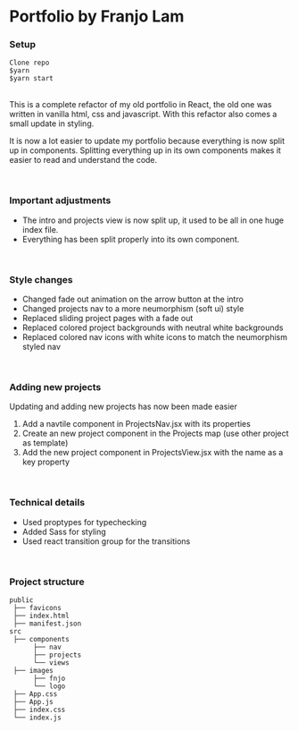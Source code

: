 # Portfolio by Franjo Lam


### Setup
```
Clone repo
$yarn
$yarn start
```
<br />
This is a complete refactor of my old portfolio in React, the old one was written in vanilla html, css and javascript. With this refactor also comes a small update in styling.

It is now a lot easier to update my portfolio because everything is now split up in components. Splitting everything up in its own components makes it easier to read and understand the code. 

<br />

### Important adjustments
* The intro and projects view is now split up, it used to be all in one huge index file.
* Everything has been split properly into its own component.

<br />

### Style changes
* Changed fade out animation on the arrow button at the intro
* Changed projects nav to a more neumorphism (soft ui) style
* Replaced sliding project pages with a fade out
* Replaced colored project backgrounds with neutral white backgrounds
* Replaced colored nav icons with white icons to match the neumorphism styled nav 

<br />

### Adding new projects
Updating and adding new projects has now been made easier

1. Add a navtile component in ProjectsNav.jsx with its properties
2. Create an new project component in the Projects map (use other project as template)
3. Add the new project component in ProjectsView.jsx with the name as a key property

<br />

### Technical details
* Used proptypes for typechecking
* Added Sass for styling
* Used react transition group for the transitions
<br />

### Project structure
```
public
 ├── favicons
 ├── index.html
 ├── manifest.json
src
 ├── components
      ├── nav
      ├── projects
      └── views
 ├── images
      ├── fnjo
      └── logo
 ├── App.css
 ├── App.js
 ├── index.css
 └── index.js
```
